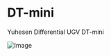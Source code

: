 # DT-mini
Yuhesen Differential UGV DT-mini

![Image](https://github.com/user-attachments/assets/ac480b2b-d67c-487f-9e48-17d1e78f07e8)
